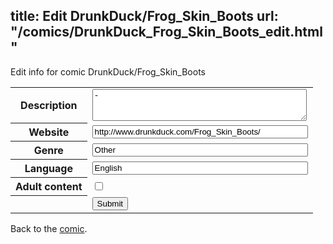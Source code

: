 title: Edit DrunkDuck/Frog_Skin_Boots
url: "/comics/DrunkDuck_Frog_Skin_Boots_edit.html"
---
Edit info for comic DrunkDuck/Frog_Skin_Boots

<form name="comic" action="http://gaepostmail.appspot.com/comic/" method="post">
<table class="comicinfo">
<tr>
<th>Description</th><td><textarea name="description" cols="40" rows="3">-</textarea></td>
</tr>
<tr>
<th>Website</th><td><input type="text" name="url" value="http://www.drunkduck.com/Frog_Skin_Boots/" size="40"/></td>
</tr>
<tr>
<th>Genre</th><td><input type="text" name="genre" value="Other" size="40"/></td>
</tr>
<tr>
<th>Language</th><td><input type="text" name="language" value="English" size="40"/></td>
</tr>
<tr>
<th>Adult content</th><td><input type="checkbox" name="adult" value="adult" /></td>
</tr>
<tr>
<th></th><td>
<input type="hidden" name="comic" value="DrunkDuck_Frog_Skin_Boots" />
<input type="submit" name="submit" value="Submit" />
</td>
</tr>
</table>
</form>

Back to the [comic](DrunkDuck_Frog_Skin_Boots.html).
